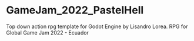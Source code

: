 # GameJam_2022_PastelHell
Top down action rpg template for Godot Engine by Lisandro Lorea.
RPG for Global Game Jam 2022 - Ecuador

